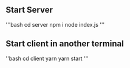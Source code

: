 ## Start Server

'''bash
cd server
npm i
node index.js
'''

## Start client in another terminal

''bash
cd client
yarn
yarn start
'''

